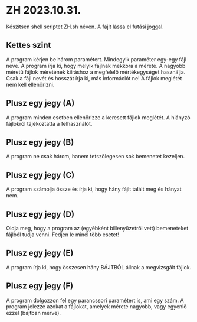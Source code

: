 # ZH 2023.10.31.

Készítsen shell scriptet ZH.sh néven. A fájlt lássa el futási joggal.

## Kettes szint
A program kérjen be három paramétert. Mindegyik paraméter egy-egy fájl neve. A program írja ki, hogy melyik fájlnak mekkora a mérete. A nagyobb méretű fájlok méretének kiíráshoz a megfelelő mértékegységet használja. Csak a fájl nevét és hosszát írja ki, más információt ne! A fájlok meglétét nem kell ellenőrizni.

## Plusz egy jegy (A)

A program minden esetben ellenőrizze a keresett fájlok meglétét. A hiányzó fájlokról tájékoztatta a felhasználót.

## Plusz egy jegy (B)

A program ne csak három, hanem tetszőlegesen sok bemenetet kezeljen.

## Plusz egy jegy (C)

A program számolja össze és írja ki, hogy hány fájlt talált meg és hányat nem.

## Plusz egy jegy (D)

Oldja meg, hogy a program az (egyébként billenyűzetről vett) bemeneteket fájlból tudja venni. Fedjen le minél több esetet!

## Plusz egy jegy (E)

A program írja ki, hogy összesen hány BÁJTBÓL állnak a megvizsgált fájlok.

## Plusz egy jegy (F)

A program dolgozzon fel egy parancssori paramétert is, ami egy szám. A program jelezze azokat a fájlokat, amelyek mérete nagyobb, vagy egyenlő ezzel (bájtban mérve).

